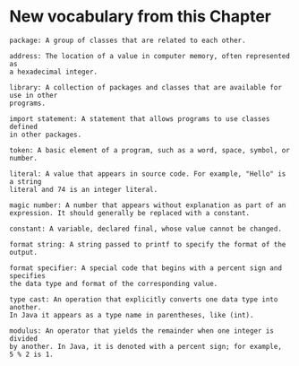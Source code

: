 # New vocabulary from this Chapter 

    package: A group of classes that are related to each other.
  
    address: The location of a value in computer memory, often represented as
    a hexadecimal integer.
  
    library: A collection of packages and classes that are available for use in other
    programs.
  
    import statement: A statement that allows programs to use classes defined
    in other packages.
  
    token: A basic element of a program, such as a word, space, symbol, or
    number.
  
    literal: A value that appears in source code. For example, "Hello" is a string
    literal and 74 is an integer literal.
  
    magic number: A number that appears without explanation as part of an
    expression. It should generally be replaced with a constant.
  
    constant: A variable, declared final, whose value cannot be changed.
  
    format string: A string passed to printf to specify the format of the output.
  
    format specifier: A special code that begins with a percent sign and specifies
    the data type and format of the corresponding value.
  
    type cast: An operation that explicitly converts one data type into another.
    In Java it appears as a type name in parentheses, like (int).
  
    modulus: An operator that yields the remainder when one integer is divided
    by another. In Java, it is denoted with a percent sign; for example,
    5 % 2 is 1.
